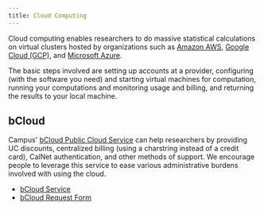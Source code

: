 ```yaml
---
title: Cloud Computing
---
```


Cloud computing enables researchers to do massive statistical
calculations on virtual clusters hosted by organizations such as
[Amazon AWS](http://aws.amazon.com/ec2/), [Google Cloud (GCP)](https://cloud.google.com/products/compute), and [Microsoft Azure](https://azure.microsoft.com).

The basic steps involved are setting up accounts at a provider,
configuring (with the software you need) and starting virtual machines
for computation, running your computations and monitoring usage and
billing, and returning the results to your local machine.

## bCloud

Campus' [bCloud Public Cloud
Service](https://docs.google.com/presentation/d/1KyhdetJgjUI8eivoJn1HWaeuY7eKTRrmmn3D-txdg3o/edit#slide=id.gcfb890c19a_0_28)
can help researchers by providing UC discounts, centralized billing
(using a charstring instead of a credit card), CalNet authentication,
and other methods of support. We encourage people to leverage this
service to ease various administrative burdens involved with using the
cloud.

 - [bCloud Service](https://technology.berkeley.edu/services/cloud)
 - [bCloud Request Form](href="https://forms.gle/N6is1jFzsfXyJxaW8)
